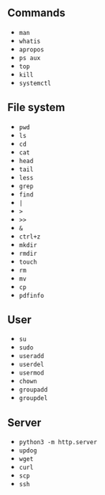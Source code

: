 ## Commands
- `man`
- `whatis`
- `apropos`
- `ps aux`
- `top`
- `kill`
- `systemctl`

## File system
- `pwd`
- `ls`
- `cd`
- `cat`
- `head`
- `tail`
- `less`
- `grep`
- `find`
- `|`
- `>`
- `>>`
- `&`
- `ctrl+z`
- `mkdir`
- `rmdir`
- `touch`
- `rm`
- `mv`
- `cp`
- `pdfinfo`

## User
- `su`
- `sudo`
- `useradd`
- `userdel`
- `usermod`
- `chown`
- `groupadd`
- `groupdel`

## Server
- `python3 -m http.server`
- `updog`
- `wget`
- `curl`
- `scp`
- `ssh`
